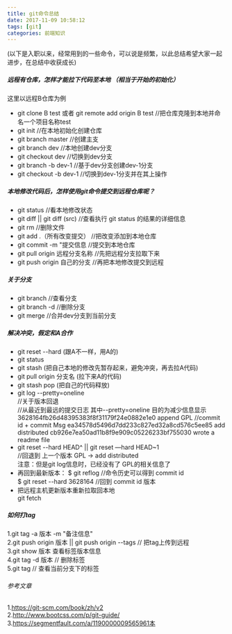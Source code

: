 ```yaml
---
title: git命令总结
date: 2017-11-09 10:58:12
tags: [git]
categories: 前端知识
---
```


(以下是入职以来，经常用到的一些命令，可以说是频繁，以此总结希望大家一起进步，在总结中收获成长)
##### 远程有仓库，怎样才能拉下代码至本地 （相当于开始的初始化）
这里以远程B仓库为例
<!--more-->
* git clone B test
或者 git remote add origin B test  //把仓库克隆到本地并命名一个项目名称test
* git init   //在本地初始化创建仓库<br>
* git branch master    //创建主支
* git branch dev //本地创建dev分支
* git checkout dev  //切换到dev分支
* git branch -b dev-1 //基于dev分支创建dev-1分支
* git checkout -b dev-1 //切换到dev-1分支并在其上操作

##### 本地修改代码后，怎样使用git命令提交到远程仓库呢？
* git status   //看本地修改状态
* git diff  ||  git diff (src)   //查看执行 git status 的结果的详细信息
* git rm <file>   //删除文件
* git add .（所有改变提交） //把改变添加到本地仓库
* git commit -m "提交信息   //提交到本地仓库
* git pull origin 远程分支名称   //先把远程分支拉取下来
* git push origin 自己的分支  //再把本地修改提交到远程

##### 关于分支
* git branch //查看分支
* git branch -d <name> //删除分支
* git merge <name> //合并dev分支到当前分支

##### 解决冲突，假定和A合作
* git reset --hard (跟A不一样，用A的)
* git status
* git stash (把自己本地的修改先暂存起来，避免冲突，再去拉A代码)
* git pull origin 分支名 (拉下来A的代码)
* git stash pop (把自己的代码释放)
* git log --pretty=oneline<br>//关于版本回退<br>//从最近到最远的提交日志 其中--pretty=oneline 目的为减少信息显示
3628164fb26d48395383f8f31179f24e0882e1e0 append GPL  //commit id + commit Msg
ea34578d5496d7dd233c827ed32a8cd576c5ee85 add distributed
cb926e7ea50ad11b8f9e909c05226233bf755030 wrote a readme file
* git reset --hard HEAD^ ||  git reset —hard HEAD~1 <br> //回退到 上一个版本 GPL -> add distributed<br>
注意：但是git log信息时，已经没有了 GPL的相关信息了
* 再回到最新版本：
$ git reflog   //命令历史可以得到 commit id<br>
$ git reset --hard 3628164 //回到 commit id  版本
* 把远程主机更新版本重新拉取回本地<br>
git fetch
##### 如何打tag
1.git tag -a 版本 -m "备注信息"<br>
2.git push origin 版本 || git push origin --tags   // 把tag上传到远程<br>
3.git show 版本 查看标签版本信息<br>
4.git tag -d 版本  // 删除标签<br>
5.git tag  // 查看当前分支下的标签

###### 参考文章<br>
1.https://git-scm.com/book/zh/v2<br>
2.http://www.bootcss.com/p/git-guide/<br>
3.https://segmentfault.com/a/1190000009565961本